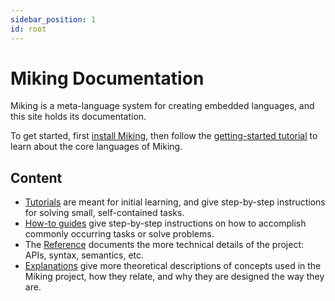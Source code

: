 ```yaml
---
sidebar_position: 1
id: root
---
```

# Miking Documentation

Miking is a meta-language system for creating embedded languages, and this site holds its documentation.

To get started, first [install Miking](/installation), then follow the [getting-started tutorial](./tutorials/getting-started.md) to learn about the core languages of Miking.



## Content

- [Tutorials](./tutorials/index.md) are meant for initial learning, and give step-by-step instructions for solving small, self-contained tasks.
- [How-to guides](./how-to-guides/index.md) give step-by-step instructions on how to accomplish commonly occurring tasks or solve problems.
- The [Reference](./reference/index.md) documents the more technical details of the project: APIs, syntax, semantics, etc.
- [Explanations](./explanations/index.md) give more theoretical descriptions of concepts used in the Miking project, how they relate, and why they are designed the way they are.


